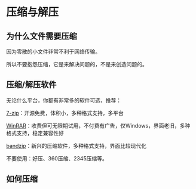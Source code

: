 # 压缩与解压

## 为什么文件需要压缩
因为零散的小文件非常不利于网络传输。

所以不要抱怨压缩，它是来解决问题的，不是来创造问题的。

## 压缩/解压软件

无论什么平台，你都有非常多的软件可选，推荐：

[7-zip](https://7-zip.org/)：开源免费，体积小，多种格式支持，多平台

[WinRAR](https://www.win-rar.com/start.html?&L=0)：收费但可无限期试用，不付费有广告，仅Windows，界面老旧，多种格式支持，稳定兼容性好

[bandzip](https://en.bandisoft.com/bandizip/)：新兴的压缩软件，多种格式支持，界面比较现代化

不要使用：好压、360压缩、2345压缩等。

## 如何压缩